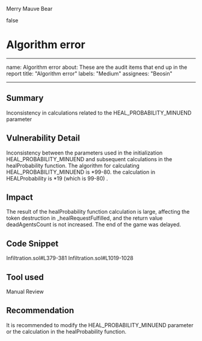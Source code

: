 Merry Mauve Bear

false

# Algorithm error
---
name: Algorithm error
about: These are the audit items that end up in the report
title: "Algorithm error"
labels: "Medium"
assignees: "Beosin"

---

## Summary

Inconsistency in calculations related to the HEAL_PROBABILITY_MINUEND parameter

## Vulnerability Detail

Inconsistency between the parameters used in the initialization HEAL_PROBABILITY_MINUEND and subsequent calculations in the healProbability function.
The algorithm for calculating HEAL_PROBABILITY_MINUEND is *99-80. the calculation in HEALProbability is *19 (which is 99-80) .

## Impact

The result of the healProbability function calculation is large, affecting the token destruction in _healRequestFulfilled, and the return value deadAgentsCount is not increased. The end of the game was delayed.

## Code Snippet

Infiltration.sol#L379-381
Infiltration.sol#L1019-1028

## Tool used

Manual Review

## Recommendation

It is recommended to modify the HEAL_PROBABILITY_MINUEND parameter or the calculation in the healProbability function.
